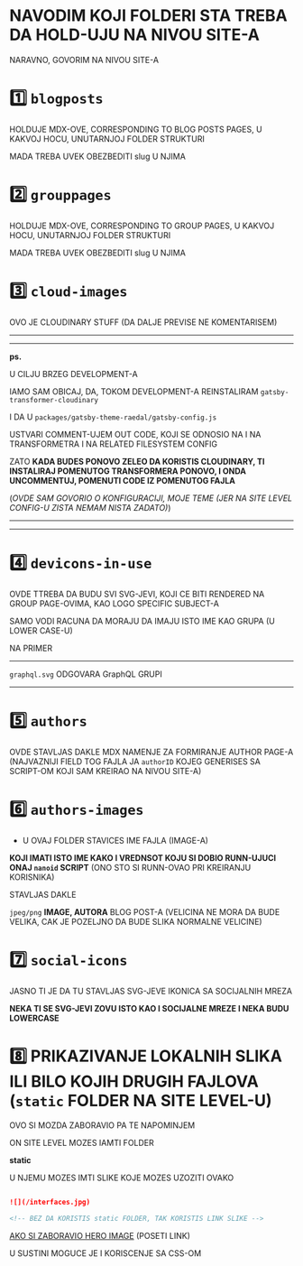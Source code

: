 # NAVODIM KOJI FOLDERI STA TREBA DA HOLD-UJU NA NIVOU SITE-A

NARAVNO, GOVORIM NA NIVOU SITE-A

# :one: `blogposts`

HOLDUJE MDX-OVE, CORRESPONDING TO BLOG POSTS PAGES, U KAKVOJ HOCU, UNUTARNJOJ FOLDER STRUKTURI

MADA TREBA UVEK OBEZBEDITI slug U NJIMA

# :two: `grouppages`

HOLDUJE MDX-OVE, CORRESPONDING TO GROUP PAGES, U KAKVOJ HOCU, UNUTARNJOJ FOLDER STRUKTURI

MADA TREBA UVEK OBEZBEDITI slug U NJIMA

# :three: `cloud-images`

OVO JE CLOUDINARY STUFF (DA DALJE PREVISE NE KOMENTARISEM)

***
***

**ps.**

U CILJU BRZEG DEVELOPMENT-A

IAMO SAM OBICAJ, DA, TOKOM DEVELOPMENT-A REINSTALIRAM `gatsby-transformer-cloudinary` 

I DA U `packages/gatsby-theme-raedal/gatsby-config.js`

USTVARI COMMENT-UJEM OUT CODE, KOJI SE ODNOSIO NA I NA TRANSFORMETRA I NA RELATED FILESYSTEM CONFIG

ZATO **KADA BUDES PONOVO ZELEO DA KORISTIS CLOUDINARY, TI INSTALIRAJ POMENUTOG TRANSFORMERA PONOVO, I ONDA UNCOMMENTUJ, POMENUTI CODE IZ POMENUTOG FAJLA**

(*OVDE SAM GOVORIO O KONFIGURACIJI, MOJE TEME (JER NA SITE LEVEL CONFIG-U ZISTA NEMAM NISTA ZADATO)*)

***
***

# :four: `devicons-in-use`

OVDE TTREBA DA BUDU SVI SVG-JEVI, KOJI CE BITI RENDERED NA GROUP PAGE-OVIMA, KAO LOGO SPECIFIC SUBJECT-A

SAMO VODI RACUNA DA MORAJU DA IMAJU ISTO IME KAO GRUPA (U LOWER CASE-U)

NA PRIMER

***

`graphql.svg` ODGOVARA GraphQL GRUPI

***

# :five: `authors`

OVDE STAVLJAS DAKLE MDX NAMENJE ZA FORMIRANJE AUTHOR PAGE-A (NAJVAZNIJI FIELD TOG FAJLA JA `authorID` KOJEG GENERISES SA SCRIPT-OM KOJI SAM KREIRAO NA NIVOU SITE-A)

# :six: `authors-images`

- U OVAJ FOLDER STAVICES IME FAJLA (IMAGE-A)

**KOJI IMATI ISTO IME KAKO I VREDNSOT KOJU SI DOBIO RUNN-UJUCI ONAJ `nanoid` SCRIPT** (ONO STO SI RUNN-OVAO PRI KREIRANJU KORISNIKA)

STAVLJAS DAKLE

`jpeg/png` **IMAGE, AUTORA** BLOG POST-A (VELICINA NE MORA DA BUDE VELIKA, CAK JE POZELJNO DA BUDE SLIKA NORMALNE VELICINE)

# :seven: `social-icons`

JASNO TI JE DA TU STAVLJAS SVG-JEVE IKONICA SA SOCIJALNIH MREZA

**NEKA TI SE SVG-JEVI ZOVU ISTO KAO I SOCIJALNE MREZE I NEKA BUDU LOWERCASE**

# :eight: PRIKAZIVANJE LOKALNIH SLIKA ILI BILO KOJIH DRUGIH FAJLOVA (`static` FOLDER NA SITE LEVEL-U)

OVO SI MOZDA ZABORAVIO PA TE NAPOMINJEM

ON SITE LEVEL MOZES IAMTI FOLDER

**static**

U NJEMU MOZES IMTI SLIKE KOJE MOZES UZOZITI OVAKO

```md

![](/interfaces.jpg)

<!-- BEZ DA KORISTIS static FOLDER, TAK KORISTIS LINK SLIKE -->

```

[AKO SI ZABORAVIO HERO IMAGE](https://github.com/Rade58/gadsby-workshop/tree/5_1_IMAGES_hero#dodavanje-hero-image-box-a) (POSETI LINK)

U SUSTINI MOGUCE JE I KORISCENJE SA CSS-OM
